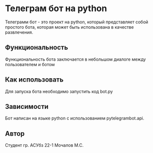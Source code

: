 # Телеграм бот на python
Телеграмм бот - это проект на python, который представляет собой простого бота, которая может быть использована в качестве развлечения.
## Функциональность
Функциональность бота заключается в небольшом диалоге между пользователем и ботом
## Как использовать
Для запуска бота необходимо запустить код bot.py
## Зависимости
Бот написан на языке python с использованием pytelegrambot.api.
## Автор
Студент  гр. АСУбз 22-1  Мочалов М.С.
